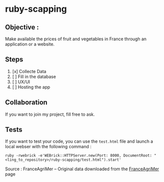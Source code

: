 # ruby-scapping

## Objective :
Make available the prices of fruit and vegetables in France through an application or a website.

## Steps
1. [x] Collecte Data
2. [ ] Fill in the database
3. [ ] UX/UI
4. [ ] Hosting the app

## Collaboration
If you want to join my project, fill free to ask.

## Tests
If you want to test your code, you can use the `test.html` file and launch a local webser with the following command :
```
ruby -rwebrick -e'WEBrick::HTTPServer.new(Port: 8000, DocumentRoot: "<ling_to_repository>/ruby-scapping/test.html").start'
```

Source : FranceAgriMer – Original data downloaded from the [FranceAgriMer](https://rnm.franceagrimer.fr/prix?M2503:MARCHE) page